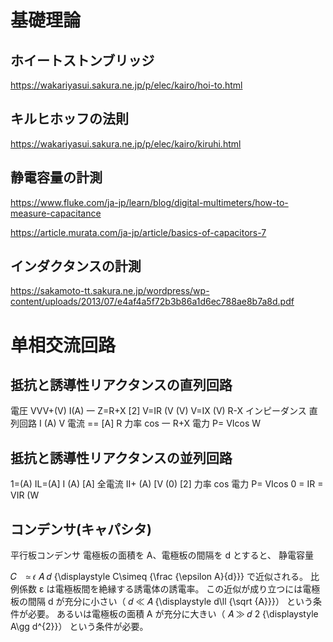 # 基礎理論
## ホイートストンブリッジ
https://wakariyasui.sakura.ne.jp/p/elec/kairo/hoi-to.html

## キルヒホッフの法則
https://wakariyasui.sakura.ne.jp/p/elec/kairo/kiruhi.html



## 静電容量の計測
https://www.fluke.com/ja-jp/learn/blog/digital-multimeters/how-to-measure-capacitance

https://article.murata.com/ja-jp/article/basics-of-capacitors-7


## インダクタンスの計測
https://sakamoto-tt.sakura.ne.jp/wordpress/wp-content/uploads/2013/07/e4af4a5f72b3b86a1d6ec788ae8b7a8d.pdf


# 单相交流回路

## 抵抗と誘導性リアクタンスの直列回路
電圧 VVV+(V) I(A) 一 Z=R+X [2] V=IR (V (V) V=IX (V) R-X
インピーダンス
直列回路 I (A) V 
電流 == [A] R 
力率 cos 一 R+X 
電力 P= VIcos W 

## 抵抗と誘導性リアクタンスの並列回路
1=(A) IL=(A] I (A) [A] 
全電流 II+ (A) [V (0) [2] 
力率 cos 
電力 P= VIcos 0 = IR = VIR (W


## コンデンサ(キャパシタ)
平行板コンデンサ
電極板の面積を A、電極板の間隔を d とすると、
静電容量

𝐶　≃
𝜖
𝐴
𝑑
{\displaystyle C\simeq {\frac {\epsilon A}{d}}}
で近似される。 
比例係数 ε は電極板間を絶縁する誘電体の誘電率。
この近似が成り立つには電極板の間隔 d が充分に小さい（
𝑑
≪
𝐴
{\displaystyle d\ll {\sqrt {A}}}）
という条件が必要。
あるいは電極板の面積 A が充分に大きい（
𝐴
≫
𝑑
2
{\displaystyle A\gg d^{2}}）
という条件が必要。




